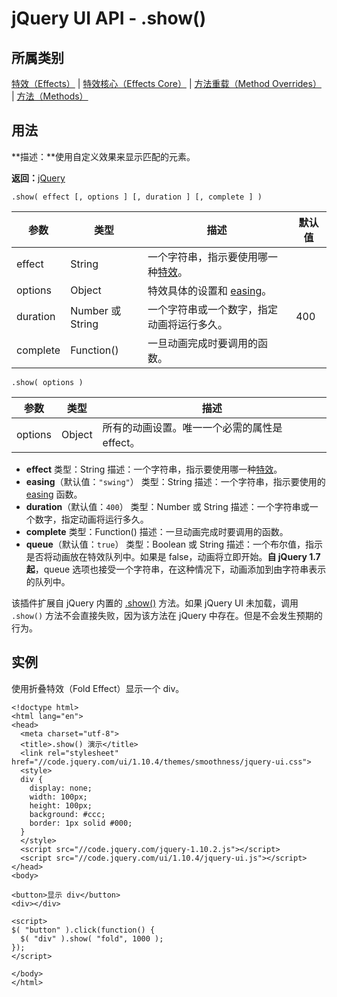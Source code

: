 # jQuery UI API - .show()

## 所属类别

[特效（Effects）](ref-effects.html) | [特效核心（Effects Core）](ref-effects-core.html) | [方法重载（Method Overrides）](ref-overrides.html) | [方法（Methods）](ref-methods.html)

## 用法

**描述：**使用自定义效果来显示匹配的元素。

**返回：**[jQuery](//api.jquery.com/Types/#jQuery)

```
.show( effect [, options ] [, duration ] [, complete ] )
```

| 参数 | 类型 | 描述 | 默认值 |
| --- | --- | --- | --- |
| effect | String | 一个字符串，指示要使用哪一种[特效](api-category-effects.html)。 |
| options | Object | 特效具体的设置和 [easing](api-easings.html)。 |
| duration | Number 或 String | 一个字符串或一个数字，指定动画将运行多久。 | 400 |
| complete | Function() | 一旦动画完成时要调用的函数。 |

```
.show( options )
```

| 参数 | 类型 | 描述 |
| --- | --- | --- |
| options | Object | 所有的动画设置。唯一一个必需的属性是 effect。

*   **effect**
    类型：String
    描述：一个字符串，指示要使用哪一种[特效](api-category-effects.html)。
*   **easing**（默认值：`"swing"`）
    类型：String
    描述：一个字符串，指示要使用的 [easing](api-easings.html) 函数。
*   **duration**（默认值：`400`）
    类型：Number 或 String
    描述：一个字符串或一个数字，指定动画将运行多久。
*   **complete**
    类型：Function()
    描述：一旦动画完成时要调用的函数。
*   **queue**（默认值：`true`）
    类型：Boolean 或 String
    描述：一个布尔值，指示是否将动画放在特效队列中。如果是 false，动画将立即开始。**自 jQuery 1.7 起**，queue 选项也接受一个字符串，在这种情况下，动画添加到由字符串表示的队列中。

该插件扩展自 jQuery 内置的 [.show()](/jquery/eff-show.html) 方法。如果 jQuery UI 未加载，调用 `.show()` 方法不会直接失败，因为该方法在 jQuery 中存在。但是不会发生预期的行为。

## 实例

使用折叠特效（Fold Effect）显示一个 div。

```
<!doctype html>
<html lang="en">
<head>
  <meta charset="utf-8">
  <title>.show() 演示</title>
  <link rel="stylesheet" href="//code.jquery.com/ui/1.10.4/themes/smoothness/jquery-ui.css">
  <style>
  div {
    display: none;
    width: 100px;
    height: 100px;
    background: #ccc;
    border: 1px solid #000;
  }
  </style>
  <script src="//code.jquery.com/jquery-1.10.2.js"></script>
  <script src="//code.jquery.com/ui/1.10.4/jquery-ui.js"></script>
</head>
<body>

<button>显示 div</button>
<div></div>

<script>
$( "button" ).click(function() {
  $( "div" ).show( "fold", 1000 );
});
</script>

</body>
</html>

```


